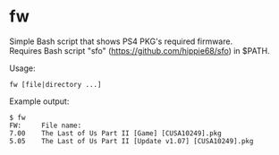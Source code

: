 # fw
Simple Bash script that shows PS4 PKG's required firmware.  
Requires Bash script "sfo" (https://github.com/hippie68/sfo) in $PATH.

Usage:

    fw [file|directory ...]

Example output:

    $ fw
    FW:     File name:
    7.00	The Last of Us Part II [Game] [CUSA10249].pkg
    5.05	The Last of Us Part II [Update v1.07] [CUSA10249].pkg
